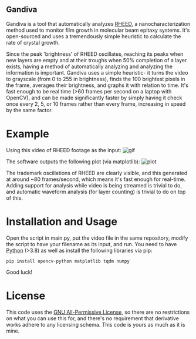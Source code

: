 ## Gandiva

Gandiva is a tool that automatically analyzes [RHEED](https://www.sciencedirect.com/topics/materials-science/reflection-high-energy-electron-diffraction#:~:text=In%20subject%20area%3A%20Materials%20Science,roughness%20in%20epitaxial%20thin%20films), a nanocharacterization method used to monitor film growth in molecular beam epitaxy systems. It's open-sourced and uses a tremendously simple heuristic to calculate the rate of crystal growth.

Since the peak 'brightness' of RHEED oscillates, reaching its peaks when new layers are empty and at their troughs when 50% completion of a layer exists, having a method of automatically analyzing and analyzing the information is important. Gandiva uses a simple heuristic- it turns the video to grayscale (from 0 to 255 in brightness), finds the 100 brightest pixels in the frame, averages their brightness, and graphs it with relation to time. It's fast enough to be real time (>60 frames per second on a laptop with OpenCV), and can be made significantly faster by simply having it check once every 2, 5, or 10 frames rather than every frame, increasing in speed by the same factor.

# Example

Using this video of RHEED footage as the input:
![gif](https://github.com/user-attachments/assets/f09e0b12-95b8-45f5-ab7b-db17d02f7f3e)

The software outputs the following plot (via matplotlib):
![plot](https://github.com/user-attachments/assets/0b54f231-cf61-464e-8504-f8adc9b9da7e)

The trademark oscillations of RHEED are clearly visible, and this generated at around ~80 frames/second, which means it's fast enough for real-time. Adding support for analysis while video is being streamed is trivial to do, and automatic waveform analysis (for layer counting) is trivial to do on top of this.

# Installation and Usage
Open the script in main.py, put the video file in the same repository, modify the script to have your filename as its input, and run. You need to have [Python](https://www.python.org/downloads/) (>3.8) as well as install the following libraries via pip:
```
pip install opencv-python matplotlib tqdm numpy
```

Good luck!

# License
This code uses the [GNU All-Permissive License](https://www.gnu.org/prep/maintain/html_node/License-Notices-for-Other-Files.html), so there are no restrictions on what you can use this for, and there's no requirement that derivative works adhere to any licensing schema. This code is yours as much as it is mine.
